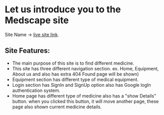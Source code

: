 # Let us introduce you to the Medscape site

 Site Name -> [live site link]( https://healthcare-medicine.web.app).

## Site Features:

- The main purpose of this site is to find different medicine.
- This site has three different navigation section. ex. Home, Equipment, About us and also has extra 404 Found page will be shown)
- Equipment section has different type of medical equipment.
- Login section has SignIn and SignUp option also has Google logIn authentication system.
- Home page has different type of medicine also has a "show Details" button. when you clicked this button, it will move another page, these page also shown current medicine details.

